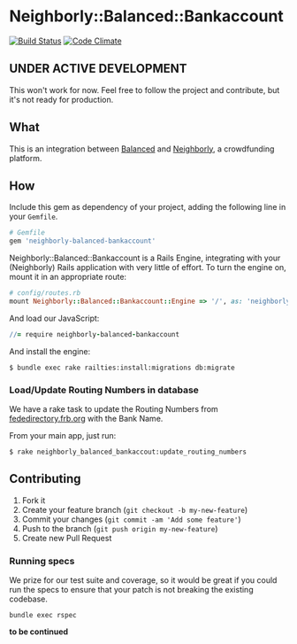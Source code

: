 # Neighborly::Balanced::Bankaccount

[![Build Status](https://travis-ci.org/neighborly/neighborly-balanced-bankaccount.png?branch=jl-setup-test-env)](https://travis-ci.org/neighborly/neighborly-balanced-bankaccount) [![Code Climate](https://codeclimate.com/github/neighborly/neighborly-balanced-bankaccount.png)](https://codeclimate.com/github/neighborly/neighborly-balanced-bankaccount)

## UNDER ACTIVE DEVELOPMENT

This won't work for now. Feel free to follow the project and contribute, but it's not ready for production.

## What

This is an integration between [Balanced](https://www.balancedpayments.com/) and [Neighborly](https://github.com/luminopolis/neighborly), a crowdfunding platform.

## How

Include this gem as dependency of your project, adding the following line in your `Gemfile`.

```ruby
# Gemfile
gem 'neighborly-balanced-bankaccount'
```

Neighborly::Balanced::Bankaccount is a Rails Engine, integrating with your (Neighborly) Rails application with very little of effort. To turn the engine on, mount it in an appropriate route:

```ruby
# config/routes.rb
mount Neighborly::Balanced::Bankaccount::Engine => '/', as: 'neighborly_balanced_bankaccount'
```

And load our JavaScript:

```coffeescript
//= require neighborly-balanced-bankaccount
```

And install the engine:

```console
$ bundle exec rake railties:install:migrations db:migrate
```

### Load/Update Routing Numbers in database

We have a rake task to update the Routing Numbers from [fededirectory.frb.org](http://www.fededirectory.frb.org/fpddir.txt) with the Bank Name.

From your main app, just run:

`$ rake neighborly_balanced_bankaccout:update_routing_numbers`

## Contributing

1. Fork it
2. Create your feature branch (`git checkout -b my-new-feature`)
3. Commit your changes (`git commit -am 'Add some feature'`)
4. Push to the branch (`git push origin my-new-feature`)
5. Create new Pull Request

### Running specs

We prize for our test suite and coverage, so it would be great if you could run the specs to ensure that your patch is not breaking the existing codebase.

`bundle exec rspec`

**to be continued**
